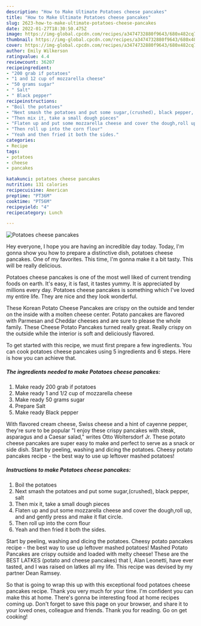 ```yaml
---
description: "How to Make Ultimate Potatoes cheese pancakes"
title: "How to Make Ultimate Potatoes cheese pancakes"
slug: 2623-how-to-make-ultimate-potatoes-cheese-pancakes
date: 2022-01-27T18:30:50.475Z
image: https://img-global.cpcdn.com/recipes/a3474732880f9643/680x482cq70/potatoes-cheese-pancakes-recipe-main-photo.jpg
thumbnail: https://img-global.cpcdn.com/recipes/a3474732880f9643/680x482cq70/potatoes-cheese-pancakes-recipe-main-photo.jpg
cover: https://img-global.cpcdn.com/recipes/a3474732880f9643/680x482cq70/potatoes-cheese-pancakes-recipe-main-photo.jpg
author: Emily Wilkerson
ratingvalue: 4.4
reviewcount: 36207
recipeingredient:
- "200 grab if potatoes"
- "1 and 12 cup of mozzarella cheese"
- "50 grams sugar"
- " Salt"
- " Black pepper"
recipeinstructions:
- "Boil the potatoes"
- "Next smash the potatoes and put some sugar,(crushed), black pepper, salt"
- "Then mix it, take a small dough pieces"
- "Flaten up and put some mozzarella cheese and cover the dough,roll up, and and gently press and make it flat circle."
- "Then roll up into the corn flour"
- "Yeah and then fried it both the sides."
categories:
- Recipe
tags:
- potatoes
- cheese
- pancakes

katakunci: potatoes cheese pancakes 
nutrition: 131 calories
recipecuisine: American
preptime: "PT36M"
cooktime: "PT56M"
recipeyield: "4"
recipecategory: Lunch

---
```



![Potatoes cheese pancakes](https://img-global.cpcdn.com/recipes/a3474732880f9643/680x482cq70/potatoes-cheese-pancakes-recipe-main-photo.jpg)

Hey everyone, I hope you are having an incredible day today. Today, I'm gonna show you how to prepare a distinctive dish, potatoes cheese pancakes. One of my favorites. This time, I'm gonna make it a bit tasty. This will be really delicious.

Potatoes cheese pancakes is one of the most well liked of current trending foods on earth. It's easy, it is fast, it tastes yummy. It is appreciated by millions every day. Potatoes cheese pancakes is something which I've loved my entire life. They are nice and they look wonderful.

These Korean Potato Cheese Pancakes are crispy on the outside and tender on the inside with a molten cheese center. Potato pancakes are flavored with Parmesan and Cheddar cheeses and are sure to please the whole family. These Cheese Potato Pancakes turned really great. Really crispy on the outside while the interior is soft and deliciously flavored.


To get started with this recipe, we must first prepare a few ingredients. You can cook potatoes cheese pancakes using 5 ingredients and 6 steps. Here is how you can achieve that.

<!--inarticleads1-->

##### The ingredients needed to make Potatoes cheese pancakes:

1. Make ready 200 grab if potatoes
1. Make ready 1 and 1/2 cup of mozzarella cheese
1. Make ready 50 grams sugar
1. Prepare  Salt
1. Make ready  Black pepper


With flavored cream cheese, Swiss cheese and a hint of cayenne pepper, they&#39;re sure to be popular "I enjoy these crispy pancakes with steak, asparagus and a Caesar salad," writes Otto Woltersdorf Jr. These potato cheese pancakes are super easy to make and perfect to serve as a snack or side dish. Start by peeling, washing and dicing the potatoes. Cheesy potato pancakes recipe - the best way to use up leftover mashed potatoes! 

<!--inarticleads2-->

##### Instructions to make Potatoes cheese pancakes:

1. Boil the potatoes
1. Next smash the potatoes and put some sugar,(crushed), black pepper, salt
1. Then mix it, take a small dough pieces
1. Flaten up and put some mozzarella cheese and cover the dough,roll up, and and gently press and make it flat circle.
1. Then roll up into the corn flour
1. Yeah and then fried it both the sides.


Start by peeling, washing and dicing the potatoes. Cheesy potato pancakes recipe - the best way to use up leftover mashed potatoes! Mashed Potato Pancakes are crispy outside and loaded with melty cheese! These are the BEST LATKES (potato and cheese pancakes) that I, Alan Leonetti, have ever tasted, and I was raised on latkes all my life. This recipe was devised by my partner Dean Ramsey. 

So that is going to wrap this up with this exceptional food potatoes cheese pancakes recipe. Thank you very much for your time. I'm confident you can make this at home. There's gonna be interesting food at home recipes coming up. Don't forget to save this page on your browser, and share it to your loved ones, colleague and friends. Thank you for reading. Go on get cooking!
